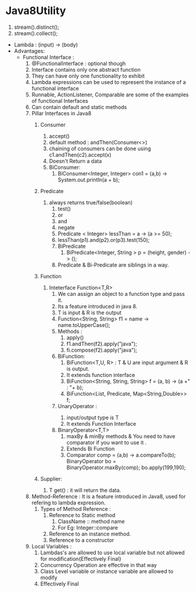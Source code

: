 # Java8Utility
1. stream().distinct();
2. stream().collect();
- Lambda : (input) -> (body)
- Advantages: 
    - Functional Interface : 
        1. @FunctionalInterface : optional though
        2. Interface contains only one abstract function
        3. They can have only one functionality to exhibit
        4. Lambda expressions can be used to represent the instance of a functional interface
        5. Runnable, ActionListener, Comparable are some of the examples of functional Interfaces
        6. Can contain default and static methods
        7. Pillar Interfaces in Java8
            1. Consumer
                1. accept()
                2. default method : andThen(Consumer<>)
                3. chaining of consumers can be done using c1.andThen(c2).accept(x)
                4. Doesn't Return a data
                5. BiConsumer: 
                    1. BiConsumer<Integer, Integer> con1 = (a,b) -> System.out.println(a + b);
            2. Predicate
                1. always returns true/false(boolean)
                    1. test()
                    2. or
                    3. and
                    4. negate
                    5. Predicate < Integer> lessThan = a -> (a >= 50);
                    6. lessThan(p1).and(p2).or(p3).test(150);
                    7. BiPredicate
                        1. BiPredicate<Integer, String > p = (height, gender) -> ();
                    8. Predicate & Bi-Predicate are siblings in a way.
            3. Function
                1. Inteterface Function<T,R> 
                    1. We can assign an object to a function type and pass it. 
                    2. Its a feature introduced in java 8.
                    3. T is input & R is the output
                    4. Function<String, String> f1 = name -> name.toUpperCase();
                    5. Methods : 
                        1. apply()
                        2. f1.andThen(f2).apply("java");
                        3. fi.compose(f2).apply("java");
                    6. BiFunction: 
                        1. BiFunction<T,U, R>    : T & U are input argument & R is output.
                        2. It extends function interface
                        3. BiFunction<String, String, String> f = (a, b) -> (a +" : "+ b);
                        4. BiFunction<List<Person>, Predicate<Person>, Map<String,Double>> f;
                    7. UnaryOperator<T> :
                        1. input/output type is T
                        2. It extends Function Interface
                    8. BinaryOperator<T,T>
                        1. maxBy & minBy methods & You need to have comparator if you want to use it .
                        2. Extends Bi Function
                        3. Comparator<Integer> comp = (a,b) -> a.compareTo(b);
                            BinaryOperator<Integer> bo = BinaryOperator.maxBy(comp);
                            bo.apply(199,190);
                    
            4. Supplier<T>: 
                1. T get() : it will return the data. 
        8. Method-Reference : It is a feature introduced in Java8, used for refering to lambda expression.
            1. Types of Method Reference : 
                1. Reference to Static method
                    1. ClassName :: method name
                    2. For Eg: Integer::compare
                2. Reference to an instance method.
                3. Reference to a constructor
        9. Local Variables : 
            1. Lambdas's are allowed to use local variable but not allowed for modification{Effectively Final}
            2. Concurrency Operation are effective in that way
            3. Class Level variable or instance variable are allowed to modify
            4. Effectively Final
            
         
    
        